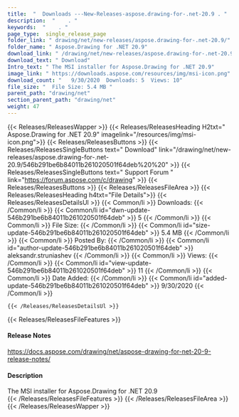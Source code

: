 ```yaml
---
title:  "  Downloads ---New-Releases-aspose.drawing-for-.net-20.9 . " 
description:  "    . " 
keywords:  "    . " 
page_type:  single_release_page
folder_link: " drawing/net/new-releases/aspose.drawing-for-.net-20.9/"
folder_name: " Aspose.Drawing for .NET 20.9"
download_link: " /drawing/net/new-releases/aspose.drawing-for-.net-20.9/546b291be6b84011b261020501f64deb"
download_text: " Download"
Intro_text: " The MSI installer for Aspose.Drawing for .NET 20.9"
image_link: " https://downloads.aspose.com/resources/img/msi-icon.png"
download_count: "   9/30/2020  Downloads: 5  Views: 10"
file_size: "  File Size: 5.4 MB "
parent_path: "drawing/net"
section_parent_path: "drawing/net"
weight: 47 
---
```


{{< Releases/ReleasesWapper >}}
  {{< Releases/ReleasesHeading H2txt=" Aspose.Drawing for .NET 20.9" imagelink="/resources/img/msi-icon.png">}}
  {{< Releases/ReleasesButtons >}}
    {{< Releases/ReleasesSingleButtons text=" Download" link="/drawing/net/new-releases/aspose.drawing-for-.net-20.9/546b291be6b84011b261020501f64deb%20%20" >}}
    {{< Releases/ReleasesSingleButtons text=" Support Forum " link="https://forum.aspose.com/c/drawing" >}}
  {{< Releases/ReleasesButtons >}}
  {{< Releases/ReleasesFileArea >}}
    {{< Releases/ReleasesHeading h4txt="File Details">}}
    {{< Releases/ReleasesDetailsUl >}}
            {{< Common/li  >}} Downloads: {{< /Common/li >}} 
      {{< Common/li id="dwn-update-546b291be6b84011b261020501f64deb" >}} 5 {{< /Common/li >}} 
      {{< Common/li  >}} File Size: {{< /Common/li >}} 
      {{< Common/li id="size-update-546b291be6b84011b261020501f64deb" >}} 5.4 MB {{< /Common/li >}} 
      {{< Common/li  >}} Posted By: {{< /Common/li >}} 
      {{< Common/li id="author-update-546b291be6b84011b261020501f64deb" >}} aleksandr.struniashev {{< /Common/li >}} 
      {{< Common/li  >}} Views: {{< /Common/li >}} 
      {{< Common/li id="view-update-546b291be6b84011b261020501f64deb" >}} 11 {{< /Common/li >}} 
      {{< Common/li  >}} Date Added: {{< /Common/li >}} 
      {{< Common/li id="added-update-546b291be6b84011b261020501f64deb" >}} 9/30/2020 {{< /Common/li >}} 

    {{< /Releases/ReleasesDetailsUl >}}

  {{< Releases/ReleasesFileFeatures >}}
      <h4>Release Notes</h4><div><a href="https://docs.aspose.com/drawing/net/aspose-drawing-for-net-20-9-release-notes/">https://docs.aspose.com/drawing/net/aspose-drawing-for-net-20-9-release-notes/</a></div><h4>Description</h4><div class="HTMLDescription">The MSI installer for Aspose.Drawing for .NET 20.9</div>
  {{< /Releases/ReleasesFileFeatures >}}
 {{< /Releases/ReleasesFileArea >}}
{{< /Releases/ReleasesWapper >}}


